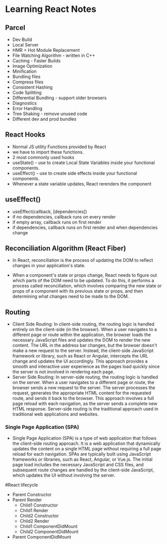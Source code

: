# Learning React Notes

## Parcel
- Dev Build
- Local Server
- HMR = Hot Module Replacement
- File Watching Algorithm - written in C++
- Caching - Faster Builds
- Image Optimization
- Minification
- Bundling files
- Compress files
- Consistent Hashing
- Code Splitting
-  Differential Bundling - support older browsers
- Diagnostics
- Error Handling
- Tree Shaking - remove unused code
- Different dev and prod bundles

## React Hooks
- Normal JS utility Functions provided by React
- we have to import these functions.
- 2 most commonly used hooks
- useState() - use to create Local State Variables inside your functional components.
- useEffect() - use to create side effects inside your functional components.
- Whenever a state variable updates, React rerenders the component

## useEffect()
- useEffect(callback, [dependencies])
- if no dependencies, callback runs on every render
- if empty array, callback runs on first render
- if dependencies, callback runs on first render and when dependencies change

## Reconciliation Algorithm (React Fiber)

- In React, reconciliation is the process of updating the DOM to reflect changes in your application's state.

- When a component's state or props change, React needs to figure out which parts of the DOM need to be updated. To do this, it performs a process called reconciliation, which involves comparing the new state or props of a component with its previous state or props, and then determining what changes need to be made to the DOM.

## Routing
- Client Side Routing: In client-side routing, the routing logic is handled entirely on the client-side (in the browser). When a user navigates to a different page or route within the application, the browser loads the necessary JavaScript files and updates the DOM to render the new content. The URL in the address bar changes, but the browser doesn't make a new request to the server. Instead, the client-side JavaScript framework or library, such as React or Angular, intercepts the URL change and updates the UI accordingly. This approach provides a smooth and interactive user experience as the pages load quickly since the server is not involved in rendering each page.
- Server Side Routing: In server-side routing, the routing logic is handled on the server. When a user navigates to a different page or route, the browser sends a new request to the server. The server processes the request, generates the appropriate HTML content for the requested route, and sends it back to the browser. This approach involves a full page reload with each navigation, as the server sends a complete new HTML response. Server-side routing is the traditional approach used in traditional web applications and websites.

### Single Page Application (SPA)
- Single Page Application (SPA) is a type of web application that follows the client-side routing approach. It is a web application that dynamically updates the content on a single HTML page without requiring a full page reload for each navigation. SPAs are typically built using JavaScript frameworks or libraries, such as React, Angular, or Vue.js. The initial page load includes the necessary JavaScript and CSS files, and subsequent route changes are handled by the client-side JavaScript, which updates the UI without involving the server.

#React lifecycle 
- Parent Constructor
- Parent Render
    - Child1 Constructor
    - Child1 Render
    - Child2 Constructor
    - Child2 Render
    - Child1 ComponentDidMount
    - Child2 ComponentDidMount
- Parent ComponentDidMount
